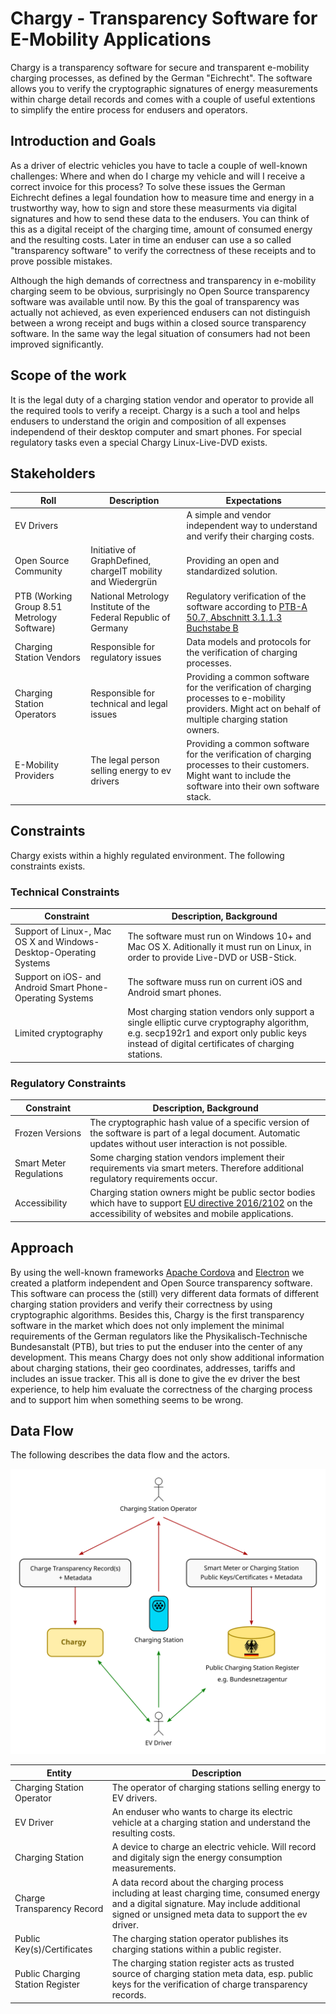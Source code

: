 # Chargy - Transparency Software for E-Mobility Applications

Chargy is a transparency software for secure and transparent e-mobility charging processes, as defined by the German "Eichrecht". The software allows you to verify the cryptographic signatures of energy measurements within charge detail records and comes with a couple of useful extentions to simplify the entire process for endusers and operators.

## Introduction and Goals

As a driver of electric vehicles you have to tacle a couple of well-known
challenges: Where and when do I charge my vehicle and will I receive a
correct invoice for this process? To solve these issues the German Eichrecht
defines a legal foundation how to measure time and energy in a trustworthy
way, how to sign and store these measurments via digital signatures and how
to send these data to the endusers. You can think of this as a digital
receipt of the charging time, amount of consumed energy and the resulting
costs. Later in time an enduser can use a so called "transparency software"
to verify the correctness of these receipts and to prove possible mistakes.

Although the high demands of correctness and transparency in e-mobility
charging seem to be obvious, surprisingly no Open Source transparency
software was available until now. By this the goal of transparency was
actually not achieved, as even experienced endusers can not distinguish
between a wrong receipt and bugs within a closed source transparency
software. In the same way the legal situation of consumers had not been
improved significantly.

## Scope of the work

It is the legal duty of a charging station vendor and operator to provide
all the required tools to verify a receipt. Chargy is a such a tool and
helps endusers to understand the origin and composition of all expenses
independend of their desktop computer and smart phones. For special
regulatory tasks even a special Chargy Linux-Live-DVD exists.

## Stakeholders

Roll | Description | Expectations                 
-- | -- | -- 
EV Drivers | | A simple and vendor independent way to understand and verify their charging costs.
Open Source Community | Initiative of GraphDefined, chargeIT mobility and Wiedergrün | Providing an open and standardized solution.
PTB (Working Group 8.51 Metrology Software) | National Metrology Institute of the Federal Republic of Germany | Regulatory verification of the software according to [PTB-A 50.7, Abschnitt 3.1.1.3 Buchstabe B](https://oar.ptb.de/files/download/56d6a9e2ab9f3f76468b4619)
Charging Station Vendors | Responsible for regulatory issues | Data models and protocols for the verification of charging processes.
Charging Station Operators | Responsible for technical and legal issues | Providing a common software for the verification of charging processes to e-mobility providers. Might act on behalf of multiple charging station owners.
E-Mobility Providers | The legal person selling energy to ev drivers | Providing a common software for the verification of charging processes to their customers. Might want to include the software into their own software stack.

## Constraints

Chargy exists within a highly regulated environment. The following constraints exists.

### Technical Constraints

Constraint | Description, Background                  
-- | -- 
Support of Linux-, Mac OS X and Windows-Desktop-Operating Systems | The software must run on Windows 10+ and Mac OS X. Aditionally it must run on Linux, in order to provide Live-DVD or USB-Stick. 
Support on iOS- and Android Smart Phone-Operating Systems | The software muss run on current iOS and Android smart phones.
Limited cryptography | Most charging station vendors only support a single elliptic curve cryptography algorithm, e.g. secp192r1 and export only public keys instead of digital certificates of charging stations.

### Regulatory Constraints

Constraint | Description, Background                  
-- | -- 
Frozen Versions | The cryptographic hash value of a specific version of the software is part of a legal document. Automatic updates without user interaction is not possible.
Smart Meter Regulations | Some charging station vendors implement their requirements via smart meters. Therefore additional regulatory requirements occur.
Accessibility | Charging station owners might be public sector bodies which have to support [EU directive 2016/2102](https://eur-lex.europa.eu/legal-content/EN/TXT/PDF/?uri=CELEX:32016L2102) on the accessibility of websites and mobile applications.

## Approach

By using the well-known frameworks [Apache Cordova](https://cordova.apache.org/)
and [Electron](https://electronjs.org) we created a platform independent and
Open Source transparency software. This software can process the (still) very
different data formats of different charging station providers and verify their
correctness by using cryptographic algorithms. Besides this, Chargy is the first
transparency software in the market which does not only implement the minimal
requirements of the German regulators like the Physikalisch-Technische
Bundesanstalt (PTB), but tries to put the enduser into the center of any
development. This means Chargy does not only show additional information
about charging stations, their geo coordinates, addresses, tariffs and
includes an issue tracker. This all is done to give the ev driver the best
experience, to help him evaluate the correctness of the charging process
and to support him when something seems to be wrong.

## Data Flow

The following describes the data flow and the actors.

![](DataFlow.svg)

Entity | Description                  
-- | -- 
Charging Station Operator | The operator of charging stations selling energy to EV drivers.
EV Driver | An enduser who wants to charge its electric vehicle at a charging station and understand the resulting costs.
Charging Station | A device to charge an electric vehicle. Will record and digitaly sign the energy consumption measurements.
Charge Transparency Record | A data record about the charging process including at least charging time, consumed energy and a digital signature. May include additional signed or unsigned meta data to support the ev driver.
Public Key(s)/Certificates | The charging station operator publishes its charging stations within a public register.
Public Charging Station Register | The charging station register acts as trusted source of charging station meta data, esp. public keys for the verification of charge transparency records.


